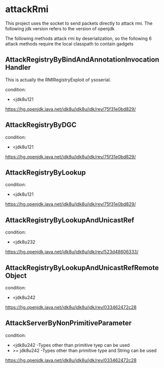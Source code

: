 # attackRmi
This project uses the socket to send packets directly to attack rmi. The following jdk version refers to the version of openjdk

The following methods attack rmi by deserialization, so the following 6 attack methods require the local classpath to contain gadgets
## AttackRegistryByBindAndAnnotationInvocationHandler
This is actually the RMIRegistryExploit of ysoserial.

condition:
- <jdk8u121

https://hg.openjdk.java.net/jdk8u/jdk8u/jdk/rev/75f31e0bd829/
## AttackRegistryByDGC
condition:
- <jdk8u121

https://hg.openjdk.java.net/jdk8u/jdk8u/jdk/rev/75f31e0bd829/
## AttackRegistryByLookup
condition:
- <jdk8u121

https://hg.openjdk.java.net/jdk8u/jdk8u/jdk/rev/75f31e0bd829/
## AttackRegistryByLookupAndUnicastRef
condition:
- <jdk8u232

https://hg.openjdk.java.net/jdk8u/jdk8u/jdk/rev/523d48606333/
## AttackRegistryByLookupAndUnicastRefRemoteObject
condition:
- <jdk8u242

https://hg.openjdk.java.net/jdk8u/jdk8u/jdk/rev/033462472c28

## AttackServerByNonPrimitiveParameter
condition:
- <jdk8u242
  -Types other than primitive tyep can be used
- \>= jdk8u242
  -Types other than primitive type and String can be used

https://hg.openjdk.java.net/jdk8u/jdk8u/jdk/rev/033462472c28